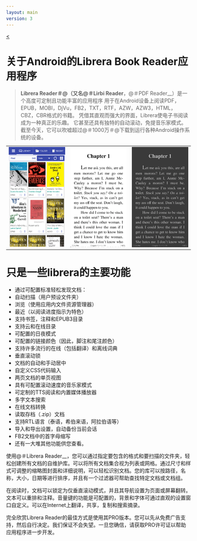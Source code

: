 ```yaml
---
layout: main
version: 3
---
```

[<](/wiki/zh)

# 关于Android的Librera Book Reader应用程序

> __Librera Reader＃@（又名@＃Lirbi Reader__，@＃PDF Reader__）是一个高度可定制且功能丰富的应用程序
用于在Android设备上阅读PDF，EPUB，MOBI，DjVu，FB2，TXT，RTF，AZW，AZW3，HTML，CBZ，CBR格式的书籍。
凭借其直观而强大的界面，Librera使电子书阅读成为一种真正的乐趣。
它甚至还具有独特的自动滚动，免提音乐家模式。
截至今天，它可以吹嘘超过@＃1000万＃@下载到运行各种Android操作系统的设备。

||||
|-|-|-|
|![](1.png)|![](2.png)|![](3.png)|

# 只是一些librera的主要功能

* 通过可配置标准轻松发现文档：
* 自动扫描（用户预设文件夹）
* 浏览（使用应用内文件资源管理器）
* 最近（以阅读进度指示为特色）
* 支持书签，注释和EPUB3目录
* 支持云和在线目录
* 可配置的日夜模式
* 可配置的链接颜色（因此，脚注和尾注颜色）
* 支持许多流行的在线（包括翻译）和离线词典
* 垂直滚动锁
* 文档的自动和手动居中
* 自定义CSS代码输入
* 两页文档的单页视图
* 具有可配置滚动速度的音乐家模式
* 可定制的TTS阅读和内置媒体播放器
* 多字文本搜索
* 在线文档转换
* 读取存档（.zip）文档
* 支持RTL语言（泰语，希伯来语，阿拉伯语等）
* 导入和导出设置，自动备份当前会话
* FB2文档中的首字母缩写
* 还有一大堆其他功能供您查看。


使用@＃Librera Reader__，您可以通过指定要包含的格式和要扫描的文件夹，轻松创建所有文档的自维护库。可以将所有文档集合视为列表或网格。通过尺寸和样式可调整的缩略图封面和详细说明，可以轻松识别文档。您的库可以按路径，名称，大小，日期等进行排序，并且有一个过滤器可帮助查找特定文档或文档组。

在阅读时，文档可以锁定为仅垂直滚动模式，并且其导航设置为页面或屏幕翻转。文本可以重排和注释。音量键的功能是可配置的，背景和字体可通过直观的设置窗口自定义。可以在Internet上翻译，共享，复制和搜索摘录。

完全欣赏Librera Reader的最佳方式是使用其PRO版本。您可以先从免费广告支持，然后自行决定。我们保证不会失望。一旦您确信，请获取PRO许可证以帮助应用程序进一步开发。
